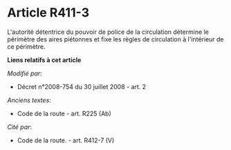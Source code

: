 # Article R411-3

L'autorité détentrice du pouvoir de police de la circulation détermine le périmètre des aires piétonnes et fixe les règles de
circulation à l'intérieur de ce périmètre.

**Liens relatifs à cet article**

_Modifié par_:

  - Décret n°2008-754 du 30 juillet 2008 - art. 2

_Anciens textes_:

  - Code de la route - art. R225 (Ab)

_Cité par_:

  - Code de la route. - art. R412-7 (V)
